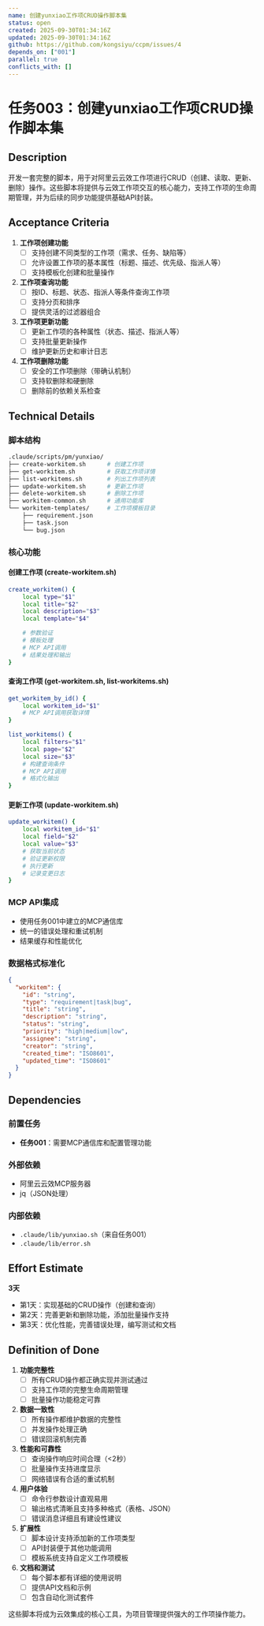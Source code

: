 ```yaml
---
name: 创建yunxiao工作项CRUD操作脚本集
status: open
created: 2025-09-30T01:34:16Z
updated: 2025-09-30T01:34:16Z
github: https://github.com/kongsiyu/ccpm/issues/4
depends_on: ["001"]
parallel: true
conflicts_with: []
---
```


# 任务003：创建yunxiao工作项CRUD操作脚本集

## Description

开发一套完整的脚本，用于对阿里云云效工作项进行CRUD（创建、读取、更新、删除）操作。这些脚本将提供与云效工作项交互的核心能力，支持工作项的生命周期管理，并为后续的同步功能提供基础API封装。

## Acceptance Criteria

1. **工作项创建功能**
   - [ ] 支持创建不同类型的工作项（需求、任务、缺陷等）
   - [ ] 允许设置工作项的基本属性（标题、描述、优先级、指派人等）
   - [ ] 支持模板化创建和批量操作

2. **工作项查询功能**
   - [ ] 按ID、标题、状态、指派人等条件查询工作项
   - [ ] 支持分页和排序
   - [ ] 提供灵活的过滤器组合

3. **工作项更新功能**
   - [ ] 更新工作项的各种属性（状态、描述、指派人等）
   - [ ] 支持批量更新操作
   - [ ] 维护更新历史和审计日志

4. **工作项删除功能**
   - [ ] 安全的工作项删除（带确认机制）
   - [ ] 支持软删除和硬删除
   - [ ] 删除前的依赖关系检查

## Technical Details

### 脚本结构
```bash
.claude/scripts/pm/yunxiao/
├── create-workitem.sh      # 创建工作项
├── get-workitem.sh         # 获取工作项详情
├── list-workitems.sh       # 列出工作项列表
├── update-workitem.sh      # 更新工作项
├── delete-workitem.sh      # 删除工作项
├── workitem-common.sh      # 通用功能库
└── workitem-templates/     # 工作项模板目录
    ├── requirement.json
    ├── task.json
    └── bug.json
```

### 核心功能

#### 创建工作项 (create-workitem.sh)
```bash
create_workitem() {
    local type="$1"
    local title="$2"
    local description="$3"
    local template="$4"

    # 参数验证
    # 模板处理
    # MCP API调用
    # 结果处理和输出
}
```

#### 查询工作项 (get-workitem.sh, list-workitems.sh)
```bash
get_workitem_by_id() {
    local workitem_id="$1"
    # MCP API调用获取详情
}

list_workitems() {
    local filters="$1"
    local page="$2"
    local size="$3"
    # 构建查询条件
    # MCP API调用
    # 格式化输出
}
```

#### 更新工作项 (update-workitem.sh)
```bash
update_workitem() {
    local workitem_id="$1"
    local field="$2"
    local value="$3"
    # 获取当前状态
    # 验证更新权限
    # 执行更新
    # 记录变更日志
}
```

### MCP API集成
- 使用任务001中建立的MCP通信库
- 统一的错误处理和重试机制
- 结果缓存和性能优化

### 数据格式标准化
```json
{
  "workitem": {
    "id": "string",
    "type": "requirement|task|bug",
    "title": "string",
    "description": "string",
    "status": "string",
    "priority": "high|medium|low",
    "assignee": "string",
    "creator": "string",
    "created_time": "ISO8601",
    "updated_time": "ISO8601"
  }
}
```

## Dependencies

### 前置任务
- **任务001**：需要MCP通信库和配置管理功能

### 外部依赖
- 阿里云云效MCP服务器
- jq（JSON处理）

### 内部依赖
- `.claude/lib/yunxiao.sh`（来自任务001）
- `.claude/lib/error.sh`

## Effort Estimate

**3天**

- 第1天：实现基础的CRUD操作（创建和查询）
- 第2天：完善更新和删除功能，添加批量操作支持
- 第3天：优化性能，完善错误处理，编写测试和文档

## Definition of Done

1. **功能完整性**
   - [ ] 所有CRUD操作都正确实现并测试通过
   - [ ] 支持工作项的完整生命周期管理
   - [ ] 批量操作功能稳定可靠

2. **数据一致性**
   - [ ] 所有操作都维护数据的完整性
   - [ ] 并发操作处理正确
   - [ ] 错误回滚机制完善

3. **性能和可靠性**
   - [ ] 查询操作响应时间合理（<2秒）
   - [ ] 批量操作支持进度显示
   - [ ] 网络错误有合适的重试机制

4. **用户体验**
   - [ ] 命令行参数设计直观易用
   - [ ] 输出格式清晰且支持多种格式（表格、JSON）
   - [ ] 错误消息详细且有建设性建议

5. **扩展性**
   - [ ] 脚本设计支持添加新的工作项类型
   - [ ] API封装便于其他功能调用
   - [ ] 模板系统支持自定义工作项模板

6. **文档和测试**
   - [ ] 每个脚本都有详细的使用说明
   - [ ] 提供API文档和示例
   - [ ] 包含自动化测试套件

这些脚本将成为云效集成的核心工具，为项目管理提供强大的工作项操作能力。
